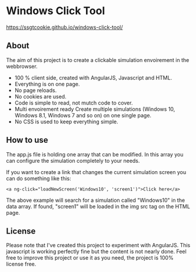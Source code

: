 Windows Click Tool
======
https://ssgtcookie.github.io/windows-click-tool/

## About
The aim of this project is to create a clickable simulation envoirement in the webbrowser.
* 100 % client side, created with AngularJS, Javascript and HTML.
* Everything is on one page.
* No page reloads.
* No cookies are used.
* Code is simple to read, not mutch code to cover.
* Multi envoirement ready Create multiple simulations (Windows 10, Windows 8.1, Windows 7 and so on) on one single page.
* No CSS is used to keep everything simple.

## How to use
The app.js file is holding one array that can be modified. In this array you can configure the simulation completely to your needs.

If you want to create a link that changes the current simulation screen you can do something like this:
```
<a ng-click="loadNewScreen('Windows10', 'screen1')">Click here</a>
```
The above example will search for a simulation called "Windows10" in the data array. If found, "screen1" will be loaded in the img src tag on the HTML page.

## License
Please note that I've created this project to experiment with AngularJS. This javascript is working perfectly fine but the content is not nearly done. Feel free to improve this project or use it as you need, the project is 100% license free.
